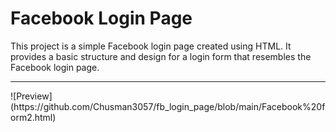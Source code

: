 <h1>Facebook Login Page</h1>
<p></p>This project is a simple Facebook login page created using HTML. It provides a basic structure and design for a login form that resembles the Facebook login page.
<hr>
![Preview](https://github.com/Chusman3057/fb_login_page/blob/main/Facebook%20form2.html)
